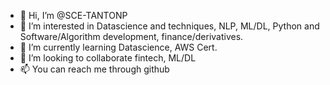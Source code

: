 - 👋 Hi, I’m @SCE-TANTONP
- 👀 I’m interested in Datascience and techniques, NLP, ML/DL, Python and Software/Algorithm development, finance/derivatives.
- 🌱 I’m currently learning Datascience, AWS Cert.
- 💞️ I’m looking to collaborate fintech, ML/DL
- 📫 You can reach me through github

<!---
SCE-TANTONP/SCE-TANTONP is a ✨ special ✨ repository because its `README.md` (this file) appears on your GitHub profile.
You can click the Preview link to take a look at your changes.
--->
